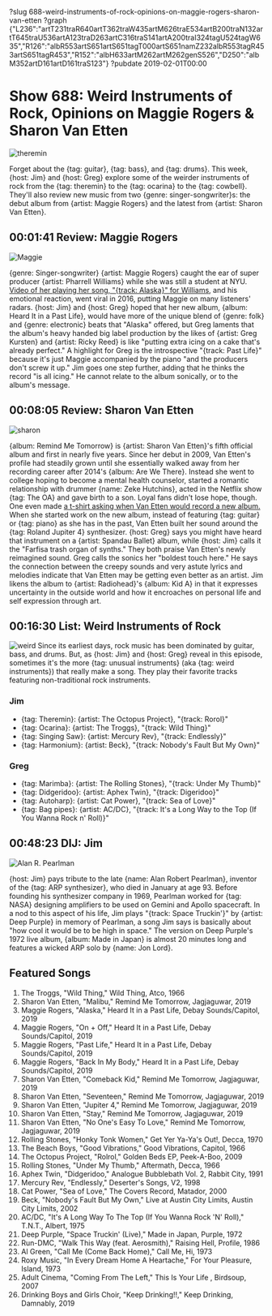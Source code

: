 ?slug 688-weird-instruments-of-rock-opinions-on-maggie-rogers-sharon-van-etten
?graph {"L236":"artT231traR640artT362traW435artM626traE534artB200traN132artT645traU536artA123traD263artC316traS141artA200traI324tagU524tagW635","R126":"albR553artS651artS651tagT000artS651namZ232albR553tagR453artS651tagR453","R152":"albH633artM262artM262genS526","D250":"albM352artD161artD161traS123"}
?pubdate 2019-02-01T00:00

# Show 688: Weird Instruments of Rock, Opinions on Maggie Rogers & Sharon Van Etten

![theremin](//static.soundopinions.org/images/2019/theremin.jpg)

Forget about the {tag: guitar}, {tag: bass}, and {tag: drums}. This week, {host: Jim} and {host: Greg} explore some of the weirder instruments of rock from the {tag: theremin} to the {tag: ocarina} to the {tag: cowbell}. They'll also review new music from two {genre: singer-songwriter}s: the debut album from {artist: Maggie Rogers} and the latest from {artist: Sharon Van Etten}.

## 00:01:41 Review: Maggie Rogers
![Maggie](//static.soundopinions.org/images/2019/maggie.jpg)

{genre: Singer-songwriter} {artist: Maggie Rogers} caught the ear of super producer {artist: Pharrell Williams} while she was still a student at NYU. [Video of her playing her song, "{track: Alaska}" for Williams](https://www.youtube.com/watch?v=FAM1N1APk80), and his emotional reaction, went viral in 2016, putting Maggie on many listeners' radars. {host: Jim} and {host: Greg} hoped that her new album, {album: Heard It in a Past Life}, would have more of the unique blend of {genre: folk} and {genre: electronic} beats that "Alaska" offered, but Greg laments that the album's heavy handed big label production by the likes of {artist: Greg Kursten} and {artist: Ricky Reed} is like "putting extra icing on a cake that's already perfect." A highlight for Greg is the introspective "{track: Past Life}" because it's just Maggie accompanied by the piano "and the producers don't screw it up." Jim goes one step further, adding that he thinks the record "is all icing." He cannot relate to the album sonically, or to the album's message. 

## 00:08:05 Review: Sharon Van Etten
![sharon](//static.soundopinions.org/images/2019/sharon.jpg)

{album: Remind Me Tomorrow} is {artist: Sharon Van Etten}'s fifth official album and first in nearly five years. Since her debut in 2009, Van Etten's profile had steadily grown until she essentially walked away from her recording career after 2014's {album: Are We There}. Instead she went to college hoping to become a mental health counselor, started a romantic relationship with drummer {name: Zeke Hutchins}, acted in the Netflix show {tag: The OA} and gave birth to a son. Loyal fans didn't lose hope, though. One even made [a t-shirt asking when Van Etten would record a new album.](https://www.facebook.com/SharonVanEttenMusic/photos/a.144993022227107/1952838534775871/?type=1&theater) When she started work on the new album, instead of featuring {tag: guitar} or {tag: piano} as she has in the past, Van Etten built her sound around the {tag: Roland Jupiter 4} synthesizer. {host: Greg} says you might have heard that instrument on a {artist: Spandau Ballet} album, while {host: Jim} calls it the "Farfisa trash organ of synths." They both praise Van Etten's newly reimagined sound. Greg calls the sonics her "boldest touch here." He says the connection between the creepy sounds and very astute lyrics and melodies indicate that Van Etten may be getting even better as an artist. Jim likens the album to {artist: Radiohead}'s {album: Kid A} in that it expresses uncertainty in the outside world and how it encroaches on personal life and self expression through art. 

## 00:16:30 List: Weird Instruments of Rock
![weird](//static.soundopinions.org/images/2019/autoharp_newbdw.jpg)
Since its earliest days, rock music has been dominated by guitar, bass, and drums. But, as {host: Jim} and {host: Greg} reveal in this episode, sometimes it's the more {tag: unusual instruments} (aka {tag: weird instruments}) that really make a song. They play their favorite tracks featuring non-traditional rock instruments.

### Jim
- {tag: Theremin}: {artist: The Octopus Project}, "{track: Rorol}"
- {tag: Ocarina}: {artist: The Troggs}, "{track: Wild Thing}"
- {tag: Singing Saw}: {artist: Mercury Rev}, "{track: Endlessly}"
- {tag: Harmonium}: {artist: Beck}, "{track: Nobody's Fault But My Own}"

### Greg
- {tag: Marimba}: {artist: The Rolling Stones}, "{track: Under My Thumb}"
- {tag: Didgeridoo}: {artist: Aphex Twin}, "{track: Digeridoo}"
- {tag: Autoharp}: {artist: Cat Power}, "{track: Sea of Love}"
- {tag: Bag pipes}: {artist: AC/DC}, "{track: It's a Long Way to the Top (If You Wanna Rock n' Roll)}"



## 00:48:23 DIJ: Jim
![Alan R. Pearlman](//static.soundopinions.org/images/2019/ARP.jpg)

{host: Jim} pays tribute to the late {name: Alan Robert Pearlman}, inventor of the {tag: ARP synthesizer}, who died in January at age 93. Before founding his synthesizer company in 1969, Pearlman worked for {tag: NASA} designing amplifiers to be used on Gemini and Apollo spacecraft. In a nod to this aspect of his life, Jim plays "{track: Space Truckin'}" by {artist: Deep Purple} in memory of Pearlman, a song Jim says is basically about "how cool it would be to be high in space." The version on Deep Purple's 1972 live album, {album: Made in Japan} is almost 20 minutes long and features a wicked ARP solo by {name: Jon Lord}.


## Featured Songs

1. The Troggs, "Wild Thing," Wild Thing, Atco, 1966
1. Sharon Van Etten, "Malibu," Remind Me Tomorrow, Jagjaguwar, 2019
1. Maggie Rogers, "Alaska," Heard It in a Past Life, Debay Sounds/Capitol, 2019
1. Maggie Rogers, "On + Off," Heard It in a Past Life, Debay Sounds/Capitol, 2019
1. Maggie Rogers, "Past Life," Heard It in a Past Life, Debay Sounds/Capitol, 2019
1. Maggie Rogers, "Back In My Body," Heard It in a Past Life, Debay Sounds/Capitol, 2019
1. Sharon Van Etten, "Comeback Kid," Remind Me Tomorrow, Jagjaguwar, 2019
1. Sharon Van Etten, "Seventeen," Remind Me Tomorrow, Jagjaguwar, 2019
1. Sharon Van Etten, "Jupiter 4," Remind Me Tomorrow, Jagjaguwar, 2019
1. Sharon Van Etten, "Stay," Remind Me Tomorrow, Jagjaguwar, 2019
1. Sharon Van Etten, "No One's Easy To Love," Remind Me Tomorrow, Jagjaguwar, 2019
1. Rolling Stones, "Honky Tonk Women," Get Yer Ya-Ya's Out!, Decca, 1970
1. The Beach Boys, "Good Vibrations," Good Vibrations, Capitol, 1966
1. The Octopus Project, "Rolrol," Golden Beds EP, Peek-A-Boo, 2009
1. Rolling Stones, "Under My Thumb," Aftermath, Decca, 1966
1. Aphex Twin, "Didgeridoo," Analogue Bubblebath Vol. 2, Rabbit City, 1991
1. Mercury Rev, "Endlessly," Deserter's Songs, V2, 1998
1. Cat Power, "Sea of Love," The Covers Record, Matador, 2000
1. Beck, "Nobody's Fault But My Own," Live at Austin City Limits, Austin City Limits, 2002
1. AC/DC, "It's A Long Way To The Top (If You Wanna Rock 'N' Roll)," T.N.T., Albert, 1975
1. Deep Purple, "Space Truckin' (Live)," Made in Japan, Purple, 1972
1. Run-DMC, "Walk This Way (feat. Aerosmith)," Raising Hell, Profile, 1986
1. Al Green, "Call Me (Come Back Home)," Call Me, Hi, 1973
1. Roxy Music, "In Every Dream Home A Heartache," For Your Pleasure, Island, 1973
1. Adult Cinema, "Coming From The Left," This Is Your Life , Birdsoup, 2007
1. Drinking Boys and Girls Choir, "Keep Drinking!!," Keep Drinking, Damnably, 2019